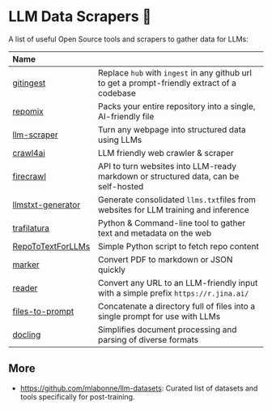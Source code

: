 # LLM Data Scrapers 🚀

A list of useful Open Source tools and scrapers to gather data for LLMs:

| Name |  |
| :------| :------------|
| [gitingest](https://github.com/cyclotruc/gitingest) | Replace `hub` with `ingest` in any github url to get a prompt-friendly extract of a codebase |
| [repomix](https://github.com/yamadashy/repomix) |  Packs your entire repository into a single, AI-friendly file | 
| [llm-scraper](https://github.com/mishushakov/llm-scraper) | Turn any webpage into structured data using LLMs | 
| [crawl4ai](https://github.com/unclecode/crawl4ai) |  LLM friendly web crawler & scraper | 
| [firecrawl](https://github.com/mendableai/firecrawl) |  API to turn websites into LLM-ready markdown or structured data, can be self-hosted | 
| [llmstxt-generator](https://github.com/mendableai/llmstxt-generator) | Generate consolidated `llms.txt`files  from websites for LLM training and inference | 
| [trafilatura](https://github.com/adbar/trafilatura) |  Python & Command-line tool to gather text and metadata on the web | 
| [RepoToTextForLLMs](https://github.com/Doriandarko/RepoToTextForLLMs) |  Simple Python script to fetch repo content | 
| [marker](https://github.com/VikParuchuri/marker) |  Convert PDF to markdown or JSON quickly | 
| [reader](https://github.com/jina-ai/reader) | Convert any URL to an LLM-friendly input with a simple prefix `https://r.jina.ai/` | 
| [files-to-prompt](https://github.com/simonw/files-to-prompt) | Concatenate a directory full of files into a single prompt for use with LLMs | 
| [docling](https://github.com/DS4SD/docling) | Simplifies document processing and parsing of diverse formats | 

## More
- https://github.com/mlabonne/llm-datasets: Curated list of datasets and tools specifically for post-training.
